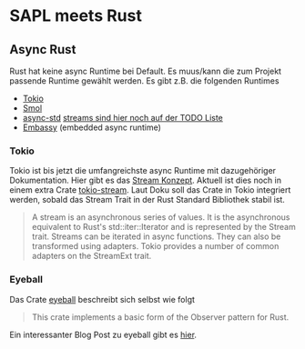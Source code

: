 # SAPL meets Rust

## Async Rust
Rust hat keine async Runtime bei Default. Es muus/kann die zum Projekt passende Runtime gewählt werden. Es gibt z.B. die folgenden Runtimes
* [Tokio](https://tokio.rs/)
* [Smol](https://github.com/smol-rs/smol)
* [async-std](https://async.rs/) [streams sind hier noch auf der TODO Liste](https://book.async.rs/concepts/streams)
* [Embassy](https://embassy.dev/) (embedded async runtime)

### Tokio
Tokio ist bis jetzt die umfangreichste async Runtime mit dazugehöriger Dokumentation. Hier gibt es das [Stream Konzept](https://tokio.rs/tokio/tutorial/streams). Aktuell ist dies noch in einem extra Crate [tokio-stream](https://crates.io/crates/tokio-stream).
Laut Doku soll das Crate in Tokio integriert werden, sobald das Stream Trait in der Rust Standard Bibliothek stabil ist.

> A stream is an asynchronous series of values. It is the asynchronous equivalent to Rust's std::iter::Iterator and is represented by the Stream trait. Streams can be iterated in async functions. They can also be transformed using adapters. Tokio provides a number of common adapters on the StreamExt trait.

### Eyeball
Das Crate [eyeball](https://crates.io/crates/eyeball) beschreibt sich selbst wie folgt
> This crate implements a basic form of the Observer pattern for Rust.

Ein interessanter Blog Post zu eyeball gibt es [hier](https://mnt.io/series/reactive-programming-in-rust/observability/).
